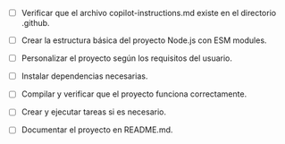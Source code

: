 - [ ] Verificar que el archivo copilot-instructions.md existe en el directorio .github.

- [ ] Crear la estructura básica del proyecto Node.js con ESM modules.

- [ ] Personalizar el proyecto según los requisitos del usuario.

- [ ] Instalar dependencias necesarias.

- [ ] Compilar y verificar que el proyecto funciona correctamente.

- [ ] Crear y ejecutar tareas si es necesario.

- [ ] Documentar el proyecto en README.md.
